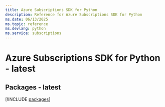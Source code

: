 ```yaml
---
title: Azure Subscriptions SDK for Python
description: Reference for Azure Subscriptions SDK for Python
ms.date: 06/13/2025
ms.topic: reference
ms.devlang: python
ms.service: subscriptions
---
```

# Azure Subscriptions SDK for Python - latest
## Packages - latest
[!INCLUDE [packages](subscriptions-index.md)]